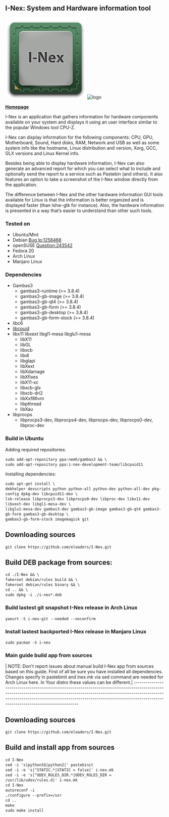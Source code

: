 ## I-Nex: System and Hardware information tool

<p align="left">
  <img src="https://raw.githubusercontent.com/eloaders/I-Nex/master/I-Nex/i-nex/logo/i-nex.0.4.x.png" alt="logo"/> <img src="http://wstaw.org/m/2014/02/24/02202014003011573_1.png" alt="logo"/>
</p>

**[Homepage](http://i-nex.linux.pl/)**

I-Nex is an application that gathers information for hardware components available on your system and displays it using an user interface similar to the popular Windows tool CPU-Z.

I-Nex can display information for the following components: CPU, GPU, Motherboard, Sound, Hard disks, RAM, Network and USB as well as some system info like the hostname, Linux distribution and version, Xorg, GCC, GLX versions and Linux Kernel info.

Besides being able to display hardware information, I-Nex can also generate an advanced report for which you can select what to include and optionally send the report to a service such as Pastebin (and others). It also features an option to take a screenshot of the I-Nex window directly from the application.

The difference between I-Nex and the other hardware information GUI tools available for Linux is that the information is better organized and is displayed faster (than lshw-gtk for instance). Also, the hardware information is presented in a way that’s easier to understand than other such tools.

### Tested on

* Ubuntu/Mint
* Debian [Bug lp:1258468](https://bugs.launchpad.net/i-nex/+bug/1258468)
* openSUSE [Question:243542](https://answers.launchpad.net/i-nex/+question/243542)
* Fedora 20
* Arch Linux
* Manjaro Linux

### Dependencies
* Gambas3
  * gambas3-runtime (>= 3.8.4)
  * gambas3-gb-image (>= 3.8.4)
  * gambas3-gb-qt4 (>= 3.8.4)
  * gambas3-gb-form (>= 3.8.4)
  * gambas3-gb-desktop (>= 3.8.4)
  * gambas3-gb-form-stock (>= 3.8.4)
* libc6
* [libcpuid](https://github.com/anrieff/libcpuid)
* libx11 libxext libgl1-mesa libglu1-mesa
  * libX11 
  * libGL 
  * libxcb 
  * libdl 
  * libglapi 
  * libXext 
  * libXdamage 
  * libXfixes 
  * libX11-xc 
  * libxcb-glx 
  * libxcb-dri2 
  * libXxf86vm 
  * libpthread 
  * libXau
* libprocps
  * libprocps3-dev, libprocps4-dev, libprocps-dev, libprocps0-dev, libproc-dev

### Build in Ubuntu

Adding required repositories:
```
sudo add-apt-repository ppa:nemh/gambas3 && \
sudo add-apt-repository ppa:i-nex-development-team/libcpuid11
```
Installing dependencies:
```
sudo apt-get install \
debhelper devscripts python python-all python-dev python-all-dev pkg-config dpkg-dev libcpuid11-dev \
lsb-release libprocps3-dev libprocps0-dev libproc-dev libx11-dev libxext-dev libgl1-mesa-dev \
libglu1-mesa-dev gambas3-dev gambas3-gb-image gambas3-gb-qt4 gambas3-gb-form gambas3-gb-desktop \
gambas3-gb-form-stock imagemagick git
```
## Downloading sources
```
git clone https://github.com/eloaders/I-Nex.git
```
## Build DEB package from sources:
```
cd ./I-Nex && \
fakeroot debian/rules build && \ 
fakeroot debian/rules binary && \
cd .. && \
sudo dpkg -i ./i-nex*.deb
```

### Build lastest git snapshot I-Nex release in Arch Linux
```
yaourt -S i-nex-git --needed --noconfirm
```

### Install lastest backported I-Nex release in Manjaro Linux
```
sudo pacman -S i-nex
```

### Main guide build app from sources

| NOTE: Don't report issues about manual build I-Nex app from sources based on this guide. First of all be sure you have installed all dependencies. Changes specify in pastebinit and inex.mk via sed command are needed for Arch Linux here. In Your distro these values can be different.|
:--------------------------------------------------------------------------------------------------------------------------------------------------------------------------------------------------------------------------------------------------------------------------------------------


## Downloading sources
```
git clone https://github.com/eloaders/I-Nex.git
```
## Build and install app from sources
```
cd I-Nex
sed -i 's|python3$|python2|' pastebinit
sed -i -e 's|^STATIC.*|STATIC = false|' i-nex.mk
sed -i -e 's|^UDEV_RULES_DIR.*|UDEV_RULES_DIR = /usr/lib/udev/rules.d|' i-nex.mk
cd I-Nex
autoreconf -i
./configure --prefix=/usr
cd ..
make
sudo make install
```

